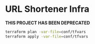 # URL Shortener Infra

**THIS PROJECT HAS BEEN DEPRECATED**

```bash
terraform plan -var-file=conf/tfvars
terraform apply -var-file=conf/tfvars
```